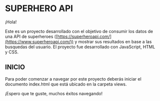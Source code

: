 # SUPERHERO API
¡Hola!

Este es un proyecto desarrollado con el objetivo de consumir los datos de una API de superheroes ([https://superheroapi.com/](https://www.superheroapi.com/)) y mostrar sus resultados en base a las busquedas del usuario. El proyecto fue desarrollado con JavaScript, HTML y CSS.

## INICIO
Para poder comenzar a navegar por este proyecto deberás iniciar el documento index.html que está ubicado en la carpeta views.

¡Espero que te guste,
muchos éxitos navegando!
